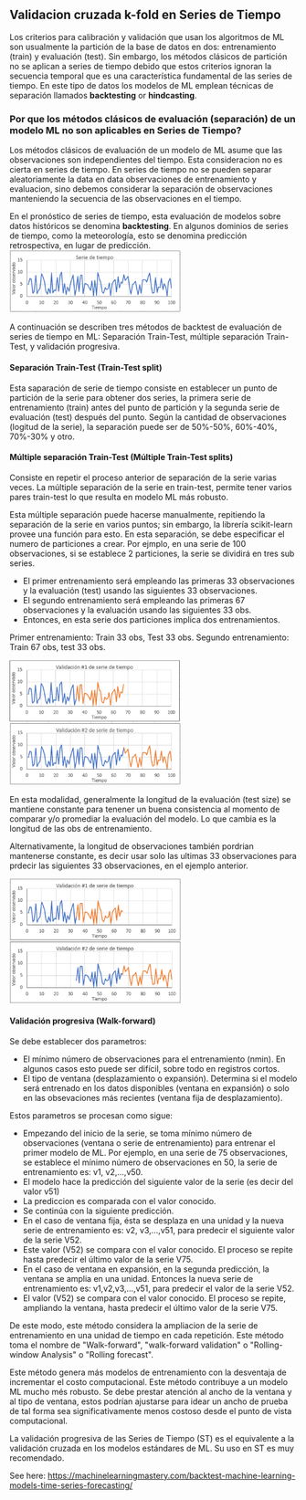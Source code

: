 ## Validacion cruzada k-fold en Series de Tiempo
Los criterios para calibración y validación que usan los algoritmos de ML son usualmente la partición de la base de datos en dos: entrenamiento (train) y evaluación (test). Sin embargo, los métodos clásicos de partición no se aplican a series de tiempo debido que estos criterios ignoran la secuencia temporal que es una característica fundamental de las series de tiempo. En este tipo de datos los modelos de ML emplean técnicas de separación llamados **backtesting** or **hindcasting**.

### Por que los métodos clásicos de evaluación (separación) de un modelo ML no son aplicables en Series de Tiempo?
Los métodos clásicos de evaluación de un modelo de ML asume que las observaciones son independientes del tiempo. Esta consideracion no es cierta en series de tiempo.
En series de tiempo no se pueden separar aleatoriamente la data en data observaciones de entrenamiento y evaluacion, sino debemos considerar la separación de observaciones manteniendo la secuencia de las observaciones en el tiempo.

En el pronóstico de series de tiempo, esta evaluación de modelos sobre datos históricos se denomina **backtesting**. En algunos dominios de series de tiempo, como la meteorología, esto se denomina predicción retrospectiva, en lugar de predicción.
<img src="img/serie_de_tiempo.png" width = "300">

A continuación se describen tres métodos de backtest de evaluación de series de tiempo en ML: Separación Train-Test, múltiple separación Train-Test, y validación progresiva.
#### Separación Train-Test (Train-Test split)
Esta saparación de serie de tiempo consiste en establecer un punto de partición de la serie para obtener dos series, la primera serie de entrenamiento (train) antes del punto de partición y la segunda serie de evaluación (test) después del punto. Según la cantidad de observaciones (logitud de la serie), la separación puede ser de 50%-50%, 60%-40%, 70%-30% y otro.
#### Múltiple separación Train-Test (Múltiple Train-Test splits)
Consiste en repetir el proceso anterior de separación de la serie varias veces. La múltiple separación de la serie en train-test, permite tener varios pares train-test lo que resulta en modelo ML más robusto.

Esta múltiple separación puede hacerse manualmente, repitiendo la separación de la serie en varios puntos; sin embargo, la librería scikit-learn provee una función para esto.
En esta separación, se debe especificar el numero de particiones a crear. Por ejmplo, en una serie de 100 observaciones, si se establece 2 particiones, la serie se dividirá en tres sub series. 
- El primer entrenamiento será empleando las primeras 33 observaciones y la evaluación (test) usando las siguientes 33 observaciones.
- El segundo entrenamiento será empleando las primeras 67 observaciones y la evaluación usando las siguientes 33 obs.
- Entonces, en esta serie dos particiones implica dos entrenamientos.

Primer entrenamiento: Train 33 obs, Test 33 obs. Segundo entrenamiento: Train 67 obs, test 33 obs.

<img src="img/Validacion_m1.png" width = "300">


En esta modalidad, generalmente la longitud de la evaluación (test size) se mantiene constante para tenener un buena consistencia al momento de comparar y/o promediar la evaluación del modelo. Lo que cambia es la longitud de las obs de entrenamiento.

Alternativamente, la longitud de observaciones también pordrian mantenerse constante, es decir usar solo las ultimas 33 observaciones para prdecir las siguientes 33 observaciones, en el ejemplo anterior.

<img src="img/Validacion_m2.png" width = "300">


#### Validación progresiva (Walk-forward)
Se debe establecer dos parametros:
- El mínimo número de observaciones para el entrenamiento (nmin). En algunos casos esto puede ser difícil, sobre todo en registros cortos.
- El tipo de ventana (desplazamiento o expansión). Determina si el modelo será entrenado en los datos disponibles (ventana en expansión) o solo en las obsevaciones más recientes (ventana fija de desplazamiento).

Estos parametros se procesan como sigue:
- Empezando del inicio de la serie, se toma mínimo número de observaciones (ventana o serie de entrenamiento) para entrenar el primer modelo de ML. Por ejemplo, en una serie de 75 observaciones, se establece el mínimo número de observaciones en 50, la serie de entrenamiento es: v1, v2,...,v50.
- El modelo hace la predicción del siguiente valor de la serie (es decir del valor v51)
- La prediccion es comparada con el valor conocido.
- Se continúa con la siguiente predicción. 
- En el caso de ventana fija, ésta se desplaza en una unidad y la nueva serie de entrenamiento es: v2, v3,...,v51, para predecir el siguiente valor de la serie V52. 
- Este valor (V52) se compara con el valor conocido. El proceso se repite hasta predecir el último valor de la serie V75.
- En el caso de ventana en expansión, en la segunda predicción, la ventana se amplia en una unidad. Entonces la nueva serie de entrenamiento es: v1,v2,v3,...,v51, para predecir el valor de la serie V52.
- El valor (V52) se compara con el valor conocido. El proceso se repite, ampliando la ventana, hasta predecir el último valor de la serie V75.


De este modo, este método considera la ampliacion de la serie de entrenamiento en una unidad de tiempo en cada repetición. Este método toma el nombre de "Walk-forward", "walk-forward validation" o "Rolling-window Analysis" o "Rolling forecast".

Este método genera más modelos de entrenamiento con la desventaja de incrementar el costo computacional. Este método contribuye a un modelo ML mucho més robusto. Se debe prestar atención al ancho de la ventana y al tipo de ventana, estos podrían ajustarse para idear un ancho de prueba de tal forma sea significativamente menos costoso desde el punto de vista computacional.

La validación progresiva de las Series de Tiempo (ST) es el equivalente a la validación cruzada en los modelos estándares de ML. Su uso en ST es muy recomendado.

See here:
https://machinelearningmastery.com/backtest-machine-learning-models-time-series-forecasting/









